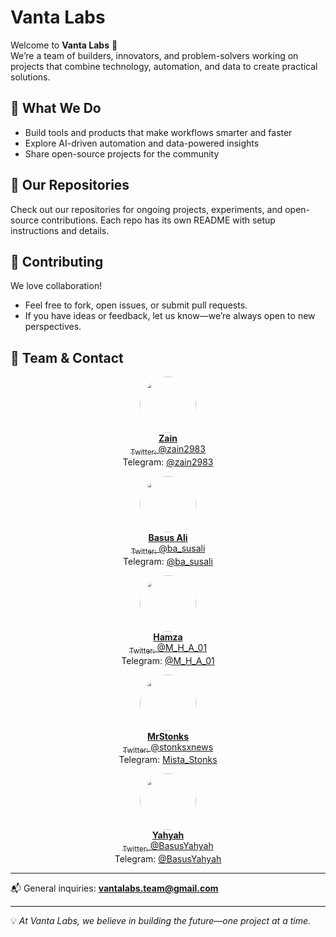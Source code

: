 # Vanta Labs

Welcome to **Vanta Labs** 🚀  
We’re a team of builders, innovators, and problem-solvers working on projects that combine technology, automation, and data to create practical solutions.  

## 🌟 What We Do
- Build tools and products that make workflows smarter and faster  
- Explore AI-driven automation and data-powered insights  
- Share open-source projects for the community  

## 📂 Our Repositories
Check out our repositories for ongoing projects, experiments, and open-source contributions. Each repo has its own README with setup instructions and details.  

## 🤝 Contributing
We love collaboration!  
- Feel free to fork, open issues, or submit pull requests.  
- If you have ideas or feedback, let us know—we’re always open to new perspectives.  

## 👥 Team & Contact

<p align="center">
  <a href="https://x.com/zain2983">
    <img src="https://unavatar.io/twitter/zain2983" width="90" style="border-radius:50%;" /><br />
    <b>Zain</b><br />
    <sub>Twitter: <a href="https://x.com/zain2983">@zain2983</a><br />
    Telegram: <a href="https://t.me/zain2983">@zain2983</a></sub>
  </a>
</p>

<p align="center">
  <a href="https://x.com/ba_susali">
    <img src="https://unavatar.io/twitter/ba_susali" width="90" style="border-radius:50%;" /><br />
    <b>Basus Ali</b><br />
    <sub>Twitter: <a href="https://x.com/ba_susali">@ba_susali</a><br />
    Telegram: <a href="https://t.me/Basusalee">@ba_susali</a></sub>
  </a>
</p>

<p align="center">
  <a href="https://x.com/M_H_A_01">
    <img src="https://unavatar.io/twitter/M_H_A_01" width="90" style="border-radius:50%;" /><br />
    <b>Hamza</b><br />
    <sub>Twitter: <a href="https://x.com/M_H_A_01">@M_H_A_01</a><br />
    Telegram: <a href="https://t.me/hamza_the_great">@M_H_A_01</a></sub>
  </a>
</p>

<p align="center">
  <a href="https://x.com/stonksxnews">
    <img src="https://unavatar.io/twitter/stonksxnews" width="90" style="border-radius:50%;" /><br />
    <b>MrStonks</b><br />
    <sub>Twitter: <a href="https://x.com/stonksxnews">@stonksxnews</a><br />
    Telegram: <a href="https://t.me/Mista_Stonks">Mista_Stonks</a></sub>
  </a>
</p>

<p align="center">
  <a href="https://x.com/BasusYahyah">
    <img src="https://unavatar.io/twitter/BasusYahyah" width="90" style="border-radius:50%;" /><br />
    <b>Yahyah</b><br />
    <sub>Twitter: <a href="https://x.com/BasusYahyah">@BasusYahyah</a><br />
    Telegram: <a href="#">@BasusYahyah</a></sub>
  </a>
</p>

---

📬 General inquiries: **vantalabs.team@gmail.com**

---

💡 *At Vanta Labs, we believe in building the future—one project at a time.*  

